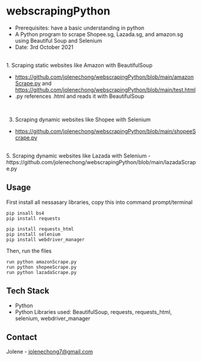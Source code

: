 # webscrapingPython
- Prerequisites: have a basic understanding in python
- A Python program to scrape Shopee.sg, Lazada.sg, and amazon.sg using Beautiful Soup and Selenium
- Date: 3rd October 2021

<br>
1. Scraping static websites like Amazon with BeautifulSoup

- https://github.com/jolenechong/webscrapingPython/blob/main/amazonScrape.py and https://github.com/jolenechong/webscrapingPython/blob/main/test.html
- .py references .html and reads it with BeautifulSoup
<br>

3. Scraping dynamic websites like Shopee with Selenium
- https://github.com/jolenechong/webscrapingPython/blob/main/shopeeScrape.py
<br>
5. Scraping dynamic websites like Lazada with Selenium
- https://github.com/jolenechong/webscrapingPython/blob/main/lazadaScrape.py


## Usage
First install all nessasary libraries, copy this into command prompt/terminal
```
pip insall bs4
pip install requests

pip install requests_html
pip install selenium
pip install webdriver_manager
```
Then, run the files
```
run python amazonScrape.py
run python shopeeScrape.py
run python lazadaScrape.py
```

## Tech Stack
- Python
- Python Libraries used: BeautifulSoup, requests, requests_html, selenium, webdriver_manager

## Contact
Jolene - [jolenechong7@gmail.com](mailto:jolenechong7@gmail.com)
